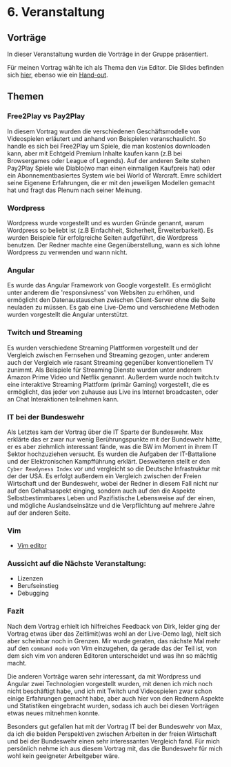 # 6. Veranstaltung

## Vorträge

In dieser Veranstaltung wurden die Vorträge in der Gruppe präsentiert.

Für meinen Vortrag wählte ich als Thema den `Vim` Editor.
Die Slides befinden sich [hier](https://github.com/fafuuu/social_coding/blob/master/Vortrag/Social%20Coding.pdf), ebenso wie ein [Hand-out](https://github.com/fafuuu/social_coding/blob/master/Vortrag/handout.md).

## Themen

### Free2Play vs Pay2Play
In diesem Vortrag wurden die verschiedenen Geschäftsmodelle von Videospielen erläutert und anhand von Beispielen veranschaulicht.
So handle es sich bei Free2Play um Spiele, die man kostenlos downloaden kann, aber mit Echtgeld Premium Inhalte kaufen kann (z.B bei Browsergames oder League of Legends). Auf der anderen Seite stehen Pay2Play Spiele wie Diablo(wo man einen einmaligen Kaufpreis hat) oder ein Abonnementbasiertes System wie bei World of Warcraft.
Emre schildert seine Eigenene Erfahrungen, die er mit den jeweiligen Modellen gemacht hat und fragt das Plenum nach seiner Meinung.

### Wordpress
Wordpress wurde vorgestellt und es wurden Gründe genannt, warum Wordpress so beliebt ist (z.B Einfachheit, Sicherheit, Erweiterbarkeit).
Es wurden Beispiele für erfolgreiche Seiten aufgeführt, die Wordpress benutzen.
Der Redner machte eine Gegenüberstellung, wann es sich lohne Wordpress zu verwenden und wann nicht.

### Angular
Es wurde das Angular Framework von Google vorgestellt. Es ermöglicht unter anderem die 'responsivness' von Websiten zu erhöhen, und ermöglicht den Datenaustauschen zwischen Client-Server ohne die Seite neuladen zu müssen.
Es gab eine Live-Demo und verschiedene Methoden wurden vorgestellt die Angular unterstützt.


### Twitch und Streaming
Es wurden verschiedene Streaming Plattformen vorgestellt und der Vergleich zwischen Fernsehen und Streaming gezogen, unter anderem auch der Vergleich wie rasant Streaming gegenüber konventionellem TV zunimmt.
Als Beispiele für Streaming Dienste wurden unter anderem Amazon Prime Video und Netflix genannt. Außerdem wurde noch twitch.tv eine interaktive Streaming Plattform (primär Gaming) vorgestellt, die es ermöglicht, das jeder von zuhause aus Live ins Internet broadcasten, oder an Chat Interaktionen teilnehmen kann.

### IT bei der Bundeswehr
Als Letztes kam der Vortrag über die IT Sparte der Bundeswehr. Max erklärte das er zwar nur wenig Berührungspunkte mit der Bundewehr hätte, er es aber ziehmlich interessant fände, was die BW im Moment in ihrem IT Sektor hochzuziehen versucht. Es wurden die Aufgaben der IT-Battalione und der Elektronischen Kampfführung erklärt.
Desweiteren stellt er den `Cyber Readyness Index` vor und vergleicht so die Deutsche Infrastruktur mit der der USA.
Es erfolgt außerdem ein Vergleich zwischen der Freien Wirtschaft und der Bundeswehr, wobei der Redner in diesem Fall nicht nur auf den Gehaltsaspekt einging, sondern auch auf den die Aspekte Selbstbestimmbares Leben und Pazifistische Lebensweise auf der einen, und mögliche Auslandseinsätze und die Verpflichtung auf mehrere Jahre auf der anderen Seite.

### Vim
* [Vim editor](https://github.com/fafuuu/social_coding/blob/master/Vortrag/)

### Aussicht auf die Nächste Veranstaltung:

* Lizenzen
* Berufseinstieg
* Debugging


### Fazit

Nach dem Vortrag erhielt ich hilfreiches Feedback von Dirk, leider ging der Vortrag etwas über das Zeitlimit(was wohl an der Live-Demo lag), hielt sich aber scheinbar noch in Grenzen. Mir wurde geraten, das nächste Mal mehr auf den `command mode` von Vim einzugehen, da gerade das der Teil ist, von dem sich vim von anderen Editoren unterscheidet und was ihn so mächtig macht.

Die anderen Vorträge waren sehr interessant, da mit Wordpress und Angular zwei Technologien vorgestellt wurden, mit denen ich mich noch nicht beschäftigt habe, und ich mit Twitch und Videospielen zwar schon einige Erfahrungen gemacht habe, aber auch hier von den Rednern Aspekte und Statistiken eingebracht wurden, sodass ich auch bei diesen Vorträgen etwas neues mitnehmen konnte.

Besonders gut gefallen hat mit der Vortrag IT bei der Bundeswehr von Max, da ich die beiden Perspektiven zwischen Arbeiten in der freien Wirtschaft und bei der Bundeswehr einen sehr interessanten Vergleich fand. Für mich persönlich nehme ich aus diesem Vortrag mit, das die Bundeswehr für mich wohl kein geeigneter Arbeitgeber wäre.
